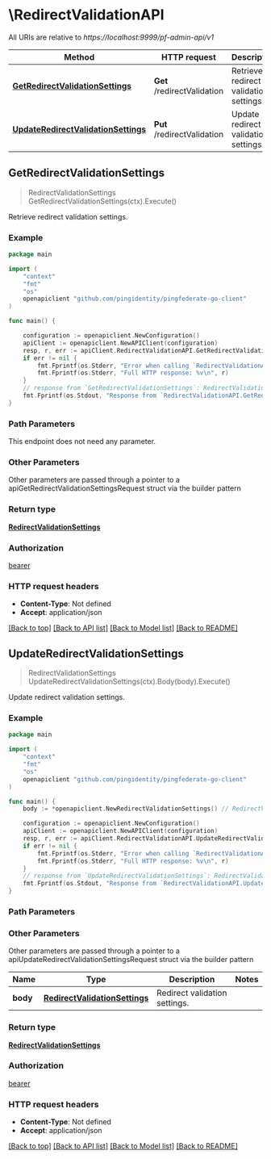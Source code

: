 # \RedirectValidationAPI

All URIs are relative to *https://localhost:9999/pf-admin-api/v1*

Method | HTTP request | Description
------------- | ------------- | -------------
[**GetRedirectValidationSettings**](RedirectValidationAPI.md#GetRedirectValidationSettings) | **Get** /redirectValidation | Retrieve redirect validation settings.
[**UpdateRedirectValidationSettings**](RedirectValidationAPI.md#UpdateRedirectValidationSettings) | **Put** /redirectValidation | Update redirect validation settings.



## GetRedirectValidationSettings

> RedirectValidationSettings GetRedirectValidationSettings(ctx).Execute()

Retrieve redirect validation settings.

### Example

```go
package main

import (
    "context"
    "fmt"
    "os"
    openapiclient "github.com/pingidentity/pingfederate-go-client"
)

func main() {

    configuration := openapiclient.NewConfiguration()
    apiClient := openapiclient.NewAPIClient(configuration)
    resp, r, err := apiClient.RedirectValidationAPI.GetRedirectValidationSettings(context.Background()).Execute()
    if err != nil {
        fmt.Fprintf(os.Stderr, "Error when calling `RedirectValidationAPI.GetRedirectValidationSettings``: %v\n", err)
        fmt.Fprintf(os.Stderr, "Full HTTP response: %v\n", r)
    }
    // response from `GetRedirectValidationSettings`: RedirectValidationSettings
    fmt.Fprintf(os.Stdout, "Response from `RedirectValidationAPI.GetRedirectValidationSettings`: %v\n", resp)
}
```

### Path Parameters

This endpoint does not need any parameter.

### Other Parameters

Other parameters are passed through a pointer to a apiGetRedirectValidationSettingsRequest struct via the builder pattern


### Return type

[**RedirectValidationSettings**](RedirectValidationSettings.md)

### Authorization

[bearer](../README.md#bearer)

### HTTP request headers

- **Content-Type**: Not defined
- **Accept**: application/json

[[Back to top]](#) [[Back to API list]](../README.md#documentation-for-api-endpoints)
[[Back to Model list]](../README.md#documentation-for-models)
[[Back to README]](../README.md)


## UpdateRedirectValidationSettings

> RedirectValidationSettings UpdateRedirectValidationSettings(ctx).Body(body).Execute()

Update redirect validation settings.



### Example

```go
package main

import (
    "context"
    "fmt"
    "os"
    openapiclient "github.com/pingidentity/pingfederate-go-client"
)

func main() {
    body := *openapiclient.NewRedirectValidationSettings() // RedirectValidationSettings | Redirect validation settings.

    configuration := openapiclient.NewConfiguration()
    apiClient := openapiclient.NewAPIClient(configuration)
    resp, r, err := apiClient.RedirectValidationAPI.UpdateRedirectValidationSettings(context.Background()).Body(body).Execute()
    if err != nil {
        fmt.Fprintf(os.Stderr, "Error when calling `RedirectValidationAPI.UpdateRedirectValidationSettings``: %v\n", err)
        fmt.Fprintf(os.Stderr, "Full HTTP response: %v\n", r)
    }
    // response from `UpdateRedirectValidationSettings`: RedirectValidationSettings
    fmt.Fprintf(os.Stdout, "Response from `RedirectValidationAPI.UpdateRedirectValidationSettings`: %v\n", resp)
}
```

### Path Parameters



### Other Parameters

Other parameters are passed through a pointer to a apiUpdateRedirectValidationSettingsRequest struct via the builder pattern


Name | Type | Description  | Notes
------------- | ------------- | ------------- | -------------
 **body** | [**RedirectValidationSettings**](RedirectValidationSettings.md) | Redirect validation settings. | 

### Return type

[**RedirectValidationSettings**](RedirectValidationSettings.md)

### Authorization

[bearer](../README.md#bearer)

### HTTP request headers

- **Content-Type**: Not defined
- **Accept**: application/json

[[Back to top]](#) [[Back to API list]](../README.md#documentation-for-api-endpoints)
[[Back to Model list]](../README.md#documentation-for-models)
[[Back to README]](../README.md)

